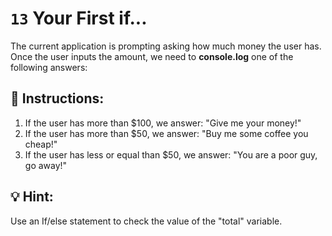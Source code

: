 # `13` Your First if...

The current application is prompting asking how much money the user has. Once the user inputs
the amount, we need to **console.log** one of the following answers:



## 📝 Instructions:

1. If the user has more than $100, we answer: "Give me your money!"
2. If the user has more than $50, we answer: "Buy me some coffee you cheap!"
3. If the user has less or equal than $50, we answer: "You are a poor guy, go away!"

## 💡 Hint:

Use an If/else statement to check the value of the "total" variable.


